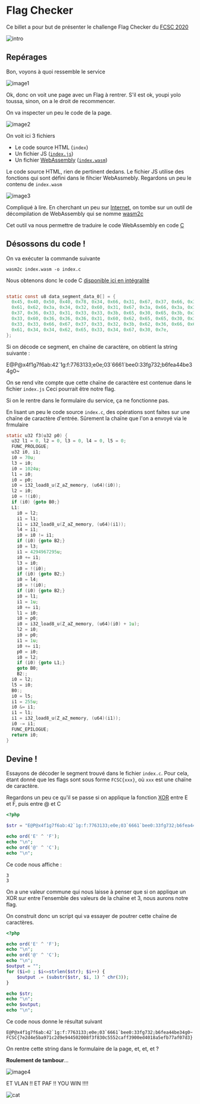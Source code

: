 # Flag Checker

Ce billet a pour but de présenter le challenge Flag Checker du [FCSC 2020](https://www.france-cybersecurity-challenge.fr/)

![intro](assets/intro.png)

## Repérages

Bon, voyons à quoi ressemble le service

![image1](assets/image1.png)

Ok, donc on voit une page avec un Flag à rentrer. S'il est ok, youpi yolo toussa, sinon, on a le droit de recommencer.

On va inspecter un peu le code de la page.

![image2](assets/image2.png)

On voit ici 3 fichiers

- Le code source HTML (`index`)
- Un fichier JS ([`index.js`](ressources/index.js))
- Un fichier [WebAssembly](https://fr.wikipedia.org/wiki/WebAssembly) ([`index.wasm`](ressources/index.wasm))

Le code source HTML, rien de pertinent dedans. Le fichier JS utilise des fonctions qui sont défini dans le fihcier WebAssmebly. Regardons un peu le contenu de `index.wasm`

![image3](assets/image3.png)

Compliqué à lire. En cherchant un peu sur [Internet](https://fr.wikipedia.org/wiki/Internet), on tombe sur un outil de décompilation de WebAssembly qui se nomme [wasm2c](https://github.com/WebAssembly/wabt/tree/master/wasm2c)

Cet outil va nous permettre de traduire le code WebAssembly en code [C](https://fr.wikipedia.org/wiki/C_(langage))

## Désossons du code !

On va exécuter la commande suivante

```shell
wasm2c index.wasm -o index.c
```

Nous obtenons donc le code C [disponible ici en intégralité](ressources/index.c)

```c

static const u8 data_segment_data_0[] = {
  0x45, 0x40, 0x50, 0x40, 0x78, 0x34, 0x66, 0x31, 0x67, 0x37, 0x66, 0x36,
  0x61, 0x62, 0x3a, 0x34, 0x32, 0x60, 0x31, 0x67, 0x3a, 0x66, 0x3a, 0x37,
  0x37, 0x36, 0x33, 0x31, 0x33, 0x33, 0x3b, 0x65, 0x30, 0x65, 0x3b, 0x30,
  0x33, 0x60, 0x36, 0x36, 0x36, 0x31, 0x60, 0x62, 0x65, 0x65, 0x30, 0x3a,
  0x33, 0x33, 0x66, 0x67, 0x37, 0x33, 0x32, 0x3b, 0x62, 0x36, 0x66, 0x65,
  0x61, 0x34, 0x34, 0x62, 0x65, 0x33, 0x34, 0x67, 0x30, 0x7e,
};
```

Si on décode ce segment, en chaïne de caractère, on obtient la string suivante :

E@P@x4f1g7f6ab:42\`1g:f:7763133;e0e;03\`6661\`bee0:33fg732;b6fea44be34g0~

On se rend vite compte que cette chaïne de caractère est contenue dans le fichier `index.js`
Ceci pourrait être notre flag.

Si on le rentre dans le formulaire du service, ça ne fonctionne pas.

En lisant un peu le code source `index.c`, des opérations sont faites sur une chaïne de caractère d'entrée. Sûrement la chaïne que l'on a envoyé via le frmulaire

```c
static u32 f3(u32 p0) {
  u32 l1 = 0, l2 = 0, l3 = 0, l4 = 0, l5 = 0;
  FUNC_PROLOGUE;
  u32 i0, i1;
  i0 = 70u;
  l3 = i0;
  i0 = 1024u;
  l1 = i0;
  i0 = p0;
  i0 = i32_load8_u(Z_aZ_memory, (u64)(i0));
  l2 = i0;
  i0 = !(i0);
  if (i0) {goto B0;}
  L1:
    i0 = l2;
    i1 = l1;
    i1 = i32_load8_u(Z_aZ_memory, (u64)(i1));
    l4 = i1;
    i0 = i0 != i1;
    if (i0) {goto B2;}
    i0 = l3;
    i1 = 4294967295u;
    i0 += i1;
    l3 = i0;
    i0 = !(i0);
    if (i0) {goto B2;}
    i0 = l4;
    i0 = !(i0);
    if (i0) {goto B2;}
    i0 = l1;
    i1 = 1u;
    i0 += i1;
    l1 = i0;
    i0 = p0;
    i0 = i32_load8_u(Z_aZ_memory, (u64)(i0) + 1u);
    l2 = i0;
    i0 = p0;
    i1 = 1u;
    i0 += i1;
    p0 = i0;
    i0 = l2;
    if (i0) {goto L1;}
    goto B0;
    B2:;
  i0 = l2;
  l5 = i0;
  B0:;
  i0 = l5;
  i1 = 255u;
  i0 &= i1;
  i1 = l1;
  i1 = i32_load8_u(Z_aZ_memory, (u64)(i1));
  i0 -= i1;
  FUNC_EPILOGUE;
  return i0;
}
```

## Devine !

Essayons de décoder le segment trouvé dans le fichier `index.c`. Pour cela, étant donné que les flags sont sous forme `FCSC{xxx}`, où `xxx` est une chaïne de caractère.

Regardons un peu ce qu'il se passe si on applique la fonction [XOR](https://fr.wikipedia.org/wiki/Fonction_OU_exclusif) entre E et F, puis entre @ et C

```php
<?php

$str = "E@P@x4f1g7f6ab:42`1g:f:7763133;e0e;03`6661`bee0:33fg732;b6fea44be34g0~";

echo ord('E' ^ 'F');
echo "\n";
echo ord('@' ^ 'C');
echo "\n";
```

Ce code nous affiche :
```
3
3
```

On a une valeur commune qui nous laisse à penser que si on applique un XOR sur entre l'ensemble des valeurs de la chaïne et 3, nous aurons notre flag.

On construit donc un script qui va essayer de poutrer cette chaïne de caractères.

```php
<?php

echo ord('E' ^ 'F');
echo "\n";
echo ord('@' ^ 'C');
echo "\n";
$output = "";
for ($i=0 ; $i<=strlen($str); $i++) {
    $output .= (substr($str, $i, 1) ^ chr(3));
}

echo $str;
echo "\n";
echo $output;
echo "\n";
```

Ce code nous donne le résultat suivant

```
E@P@x4f1g7f6ab:42`1g:f:7763133;e0e;03`6661`bee0:33fg732;b6fea44be34g0~
FCSC{7e2d4e5ba971c2d9e944502008f3f830c5552caff3900ed4018a5efb77af07d3}

```

On rentre cette string dans le formulaire de la page, et, et, et ?

**Roulement de tambour**...

![image4](assets/image4.png)

ET VLAN !! ET PAF !! YOU WIN !!!!

![cat](assets/cat.jpeg)
